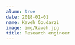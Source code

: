 ```yaml
---
alumn: true
date: 2018-01-01
name: Kaveh Goudarzi 
image: img/kaveh.jpg
title: Research engineer
---
```


